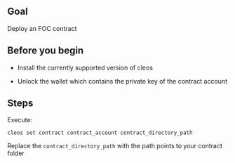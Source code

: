 ## Goal

Deploy an FOC contract

## Before you begin

* Install the currently supported version of cleos

* Unlock the wallet which contains the private key of the contract account

## Steps

Execute:

```shell
cleos set contract contract_account contract_directory_path
```

Replace the `contract_directory_path` with the path points to your contract folder
